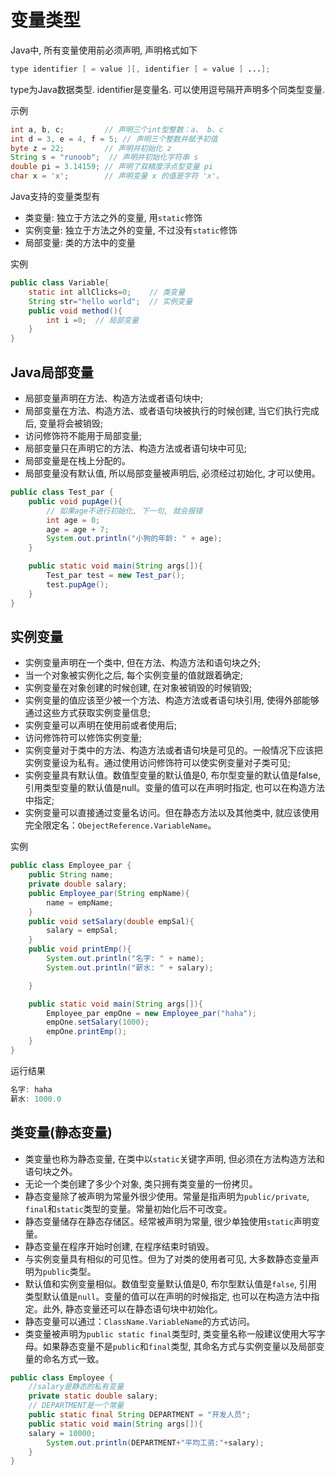 # 变量类型

Java中, 所有变量使用前必须声明, 声明格式如下

```java
type identifier [ = value ][, identifier [ = value ] ...];
```

type为Java数据类型. identifier是变量名. 可以使用逗号隔开声明多个同类型变量.

示例

```java
int a, b, c;         // 声明三个int型整数：a、 b、c
int d = 3, e = 4, f = 5; // 声明三个整数并赋予初值
byte z = 22;         // 声明并初始化 z
String s = "runoob";  // 声明并初始化字符串 s
double pi = 3.14159; // 声明了双精度浮点型变量 pi
char x = 'x';        // 声明变量 x 的值是字符 'x'。
```

Java支持的变量类型有

* 类变量: 独立于方法之外的变量, 用`static`修饰
* 实例变量: 独立于方法之外的变量, 不过没有`static`修饰
* 局部变量: 类的方法中的变量

实例

```java
public class Variable{
    static int allClicks=0;    // 类变量
    String str="hello world";  // 实例变量
    public void method(){
        int i =0;  // 局部变量
    }
}
```

## Java局部变量

* 局部变量声明在方法、构造方法或者语句块中;
* 局部变量在方法、构造方法、或者语句块被执行的时候创建, 当它们执行完成后, 变量将会被销毁;
* 访问修饰符不能用于局部变量;
* 局部变量只在声明它的方法、构造方法或者语句块中可见;
* 局部变量是在栈上分配的。
* 局部变量没有默认值, 所以局部变量被声明后, 必须经过初始化, 才可以使用。

```java
public class Test_par {
    public void pupAge(){
        // 如果age不进行初始化, 下一句, 就会报错
        int age = 0;
        age = age + 7;
        System.out.println("小狗的年龄: " + age);
    }

    public static void main(String args[]){
        Test_par test = new Test_par();
        test.pupAge();
    }
}
```

## 实例变量

* 实例变量声明在一个类中, 但在方法、构造方法和语句块之外;
* 当一个对象被实例化之后, 每个实例变量的值就跟着确定;
* 实例变量在对象创建的时候创建, 在对象被销毁的时候销毁;
* 实例变量的值应该至少被一个方法、构造方法或者语句块引用, 使得外部能够通过这些方式获取实例变量信息;
* 实例变量可以声明在使用前或者使用后;
* 访问修饰符可以修饰实例变量;
* 实例变量对于类中的方法、构造方法或者语句块是可见的。一般情况下应该把实例变量设为私有。通过使用访问修饰符可以使实例变量对子类可见;
* 实例变量具有默认值。数值型变量的默认值是0, 布尔型变量的默认值是false, 引用类型变量的默认值是null。变量的值可以在声明时指定, 也可以在构造方法中指定;
* 实例变量可以直接通过变量名访问。但在静态方法以及其他类中, 就应该使用完全限定名：`ObejectReference.VariableName`。

实例

```java
public class Employee_par {
    public String name;
    private double salary;
    public Employee_par(String empName){
        name = empName;
    }
    public void setSalary(double empSal){
        salary = empSal;
    }
    public void printEmp(){
        System.out.println("名字: " + name);
        System.out.println("薪水: " + salary);

    }

    public static void main(String args[]){
        Employee_par empOne = new Employee_par("haha");
        empOne.setSalary(1000);
        empOne.printEmp();
    }
}
```

运行结果

```java
名字: haha
薪水: 1000.0
```

## 类变量(静态变量)

* 类变量也称为静态变量, 在类中以`static`关键字声明, 但必须在方法构造方法和语句块之外。
* 无论一个类创建了多少个对象, 类只拥有类变量的一份拷贝。
* 静态变量除了被声明为常量外很少使用。常量是指声明为`public/private`, `final`和`static`类型的变量。常量初始化后不可改变。
* 静态变量储存在静态存储区。经常被声明为常量, 很少单独使用`static`声明变量。
* 静态变量在程序开始时创建, 在程序结束时销毁。
* 与实例变量具有相似的可见性。但为了对类的使用者可见, 大多数静态变量声明为`public`类型。
* 默认值和实例变量相似。数值型变量默认值是0, 布尔型默认值是`false`, 引用类型默认值是`null`。变量的值可以在声明的时候指定, 也可以在构造方法中指定。此外, 静态变量还可以在静态语句块中初始化。
* 静态变量可以通过：`ClassName.VariableName`的方式访问。
* 类变量被声明为`public static final`类型时, 类变量名称一般建议使用大写字母。如果静态变量不是`public`和`final`类型, 其命名方式与实例变量以及局部变量的命名方式一致。

```java
public class Employee {
    //salary是静态的私有变量
    private static double salary;
    // DEPARTMENT是一个常量
    public static final String DEPARTMENT = "开发人员";
    public static void main(String args[]){
    salary = 10000;
        System.out.println(DEPARTMENT+"平均工资:"+salary);
    }
}
```
